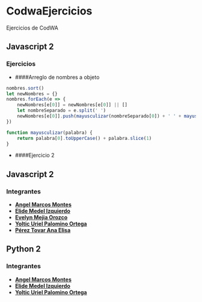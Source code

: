 # CodwaEjercicios
Ejercicios de CodWA

## Javascript 2
### Ejercicios
- ####Arreglo de nombres a objeto

```javascript
nombres.sort()
let newNombres = {}
nombres.forEach(e => {
    newNombres[e[0]] = newNombres[e[0]] || []
    let nombreSeparado = e.split(' ')
    newNombres[e[0]].push(mayusculizar(nombreSeparado[0]) + ' ' + mayusculizar(nombreSeparado[1]))
})

function mayusculizar(palabra) {
    return palabra[0].toUpperCase() + palabra.slice(1)
}
```
- ####Ejercicio 2
    
## Javascript 2
### Integrantes
- **[Angel Marcos Montes](https://github.com/Angel45604)**
- **[Elide Medel Izquierdo](https://github.com/Elide112004)**
- **[Evelyn Mejia Orozco](https://github.com/Evelyn135)**
- **[Yoltic Uriel Palomino Ortega](https://github.com/urielpalomino)**
- **[Pérez Tovar Ana Elisa](https://github.com/ElisaTovar)**


## Python 2
### Integrantes
- **[Angel Marcos Montes](https://github.com/Angel45604)**
- **[Elide Medel Izquierdo](https://github.com/Elide112004)**
- **[Yoltic Uriel Palomino Ortega](https://github.com/urielpalomino)**



